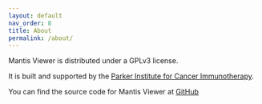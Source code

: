```yaml
---
layout: default
nav_order: 8
title: About
permalink: /about/
---
```


Mantis Viewer is distributed under a GPLv3 license.

It is built and supported by the [Parker Institute for Cancer Immunotherapy](https://www.parkerici.org).

You can find the source code for Mantis Viewer at [GitHub](https://github.com/ParkerICI/mantis-viewer)
